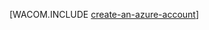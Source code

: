 <properties title="Python create account" pageTitle="Python create account" metaKeywords="" description="Create an account on Azure." documentationCenter="" services="" solutions="" authors="" />

[WACOM.INCLUDE [create-an-azure-account](../includes/create-an-azure-account.md)]

